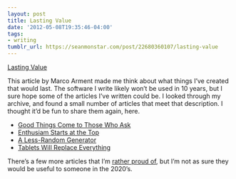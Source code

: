 ```yaml
---
layout: post
title: Lasting Value
date: '2012-05-08T19:35:46-04:00'
tags:
- writing
tumblr_url: https://seanmonstar.com/post/22680360107/lasting-value
---
```

[Lasting Value](http://www.marco.org/2012/05/03/lasting-value)  

This article by Marco Arment made me think about what things I’ve created that would last. The software I write likely won’t be used in 10 years, but I sure hope some of the articles I’ve written could be. I looked through my archive, and found a small number of articles that meet that description. I thought it’d be fun to share them again, here.

- [Good Things Come to Those Who Ask](http://seanmonstar.com/blog/2011-08-04-good-things-come-to-those-who-ask/)
- [Enthusiam Starts at the Top](http://seanmonstar.com/blog/2010-04-01-enthusiasm-starts-at-the-top/)
- [A Less-Random Generator](http://seanmonstar.com/blog/2010-03-03-a-less-random-generator/)
- [Tablets Will Replace Everything](http://seanmonstar.com/blog/2010-01-07-tablets-will-replace-everything/)

There’s a few more articles that I’m [rather proud of](http://seanmonstar.com/tagged/bestof), but I’m not as sure they would be useful to someone in the 2020’s.

